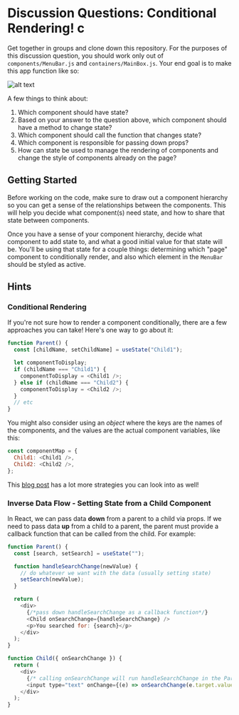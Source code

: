 # Discussion Questions: Conditional Rendering! c

Get together in groups and clone down this repository. For the purposes of this
discussion question, you should work only out of `components/MenuBar.js` and
`containers/MainBox.js`. Your end goal is to make this app function like so:

![alt text][example]

[example]: https://media.giphy.com/media/3oFzmbfBOqAmBzA7AY/giphy.gif "final"

A few things to think about:

1. Which component should have state?
2. Based on your answer to the question above, which component should have a
   method to change state?
3. Which component should call the function that changes state?
4. Which component is responsible for passing down props?
5. How can state be used to manage the rendering of components and change the
   style of components already on the page?

## Getting Started

Before working on the code, make sure to draw out a component hierarchy so you
can get a sense of the relationships between the components. This will help you
decide what component(s) need state, and how to share that state between
components.

Once you have a sense of your component hierarchy, decide what component to add
state to, and what a good initial value for that state will be. You'll be using
that state for a couple things: determining which "page" component to
conditionally render, and also which element in the `MenuBar` should be styled
as active.

## Hints

### Conditional Rendering

If you're not sure how to render a component conditionally, there are a few
approaches you can take! Here's one way to go about it:

```js
function Parent() {
  const [childName, setChildName] = useState("Child1");

  let componentToDisplay;
  if (childName === "Child1") {
    componentToDisplay = <Child1 />;
  } else if (childName === "Child2") {
    componentToDisplay = <Child2 />;
  }
  // etc
}
```

You might also consider using an _object_ where the keys are the names of the
components, and the values are the actual component variables, like this:

```js
const componentMap = {
  Child1: <Child1 />,
  Child2: <Child2 />,
};
```

This [blog post](https://www.robinwieruch.de/conditional-rendering-react) has a
lot more strategies you can look into as well!

### Inverse Data Flow - Setting State from a Child Component

In React, we can pass data **down** from a parent to a child via props. If we
need to pass data **up** from a child to a parent, the parent must provide a
callback function that can be called from the child. For example:

```js
function Parent() {
  const [search, setSearch] = useState("");

  function handleSearchChange(newValue) {
    // do whatever we want with the data (usually setting state)
    setSearch(newValue);
  }

  return (
    <div>
      {/*pass down handleSearchChange as a callback function*/}
      <Child onSearchChange={handleSearchChange} />
      <p>You searched for: {search}</p>
    </div>
  );
}

function Child({ onSearchChange }) {
  return (
    <div>
      {/* calling onSearchChange will run handleSearchChange in the Parent component */}
      <input type="text" onChange={(e) => onSearchChange(e.target.value)} />
    </div>
  );
}
```
